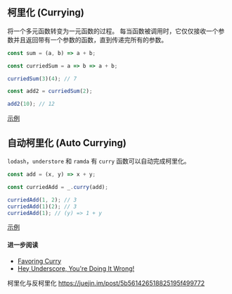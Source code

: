 ## 柯里化 (Currying)

将一个多元函数转变为一元函数的过程。
每当函数被调用时，它仅仅接收一个参数并且返回带有一个参数的函数，直到传递完所有的参数。

```js
const sum = (a, b) => a + b;

const curriedSum = a => b => a + b;

curriedSum(3)(4); // 7

const add2 = curriedSum(2);

add2(10); // 12
```

[示例](https://github.com/shfshanyue/fp-jargon-zh/blob/master/demos/curry.js)

## 自动柯里化 (Auto Currying)

`lodash`，`understore` 和 `ramda` 有 `curry` 函数可以自动完成柯里化。

```js
const add = (x, y) => x + y;

const curriedAdd = _.curry(add);

curriedAdd(1, 2); // 3
curriedAdd(1)(2); // 3
curriedAdd(1); // (y) => 1 + y
```

[示例](https://github.com/shfshanyue/fp-jargon-zh/blob/master/demos/curry2.js)

#### 进一步阅读

- [Favoring Curry](http://fr.umio.us/favoring-curry/)
- [Hey Underscore, You're Doing It Wrong!](https://www.youtube.com/watch?v=m3svKOdZijA)


柯里化与反柯里化 https://juejin.im/post/5b561426518825195f499772

